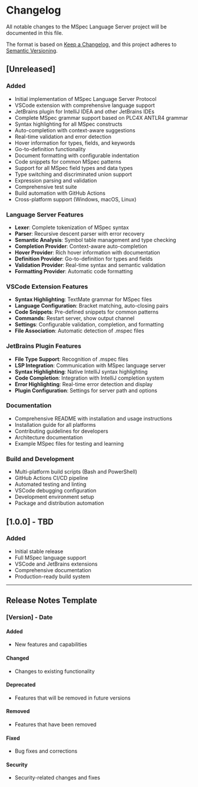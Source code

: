 # Changelog

All notable changes to the MSpec Language Server project will be documented in this file.

The format is based on [Keep a Changelog](https://keepachangelog.com/en/1.0.0/),
and this project adheres to [Semantic Versioning](https://semver.org/spec/v2.0.0.html).

## [Unreleased]

### Added
- Initial implementation of MSpec Language Server Protocol
- VSCode extension with comprehensive language support
- JetBrains plugin for IntelliJ IDEA and other JetBrains IDEs
- Complete MSpec grammar support based on PLC4X ANTLR4 grammar
- Syntax highlighting for all MSpec constructs
- Auto-completion with context-aware suggestions
- Real-time validation and error detection
- Hover information for types, fields, and keywords
- Go-to-definition functionality
- Document formatting with configurable indentation
- Code snippets for common MSpec patterns
- Support for all MSpec field types and data types
- Type switching and discriminated union support
- Expression parsing and validation
- Comprehensive test suite
- Build automation with GitHub Actions
- Cross-platform support (Windows, macOS, Linux)

### Language Server Features
- **Lexer**: Complete tokenization of MSpec syntax
- **Parser**: Recursive descent parser with error recovery
- **Semantic Analysis**: Symbol table management and type checking
- **Completion Provider**: Context-aware auto-completion
- **Hover Provider**: Rich hover information with documentation
- **Definition Provider**: Go-to-definition for types and fields
- **Validation Provider**: Real-time syntax and semantic validation
- **Formatting Provider**: Automatic code formatting

### VSCode Extension Features
- **Syntax Highlighting**: TextMate grammar for MSpec files
- **Language Configuration**: Bracket matching, auto-closing pairs
- **Code Snippets**: Pre-defined snippets for common patterns
- **Commands**: Restart server, show output channel
- **Settings**: Configurable validation, completion, and formatting
- **File Association**: Automatic detection of .mspec files

### JetBrains Plugin Features
- **File Type Support**: Recognition of .mspec files
- **LSP Integration**: Communication with MSpec language server
- **Syntax Highlighting**: Native IntelliJ syntax highlighting
- **Code Completion**: Integration with IntelliJ completion system
- **Error Highlighting**: Real-time error detection and display
- **Plugin Configuration**: Settings for server path and options

### Documentation
- Comprehensive README with installation and usage instructions
- Installation guide for all platforms
- Contributing guidelines for developers
- Architecture documentation
- Example MSpec files for testing and learning

### Build and Development
- Multi-platform build scripts (Bash and PowerShell)
- GitHub Actions CI/CD pipeline
- Automated testing and linting
- VSCode debugging configuration
- Development environment setup
- Package and distribution automation

## [1.0.0] - TBD

### Added
- Initial stable release
- Full MSpec language support
- VSCode and JetBrains extensions
- Comprehensive documentation
- Production-ready build system

---

## Release Notes Template

### [Version] - Date

#### Added
- New features and capabilities

#### Changed
- Changes to existing functionality

#### Deprecated
- Features that will be removed in future versions

#### Removed
- Features that have been removed

#### Fixed
- Bug fixes and corrections

#### Security
- Security-related changes and fixes

